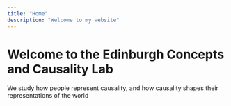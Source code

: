 ```yaml
---
title: "Home"
description: "Welcome to my website"
---
```


# Welcome to the Edinburgh Concepts and Causality Lab

We study how people represent causality, and how causality shapes their representations of the world